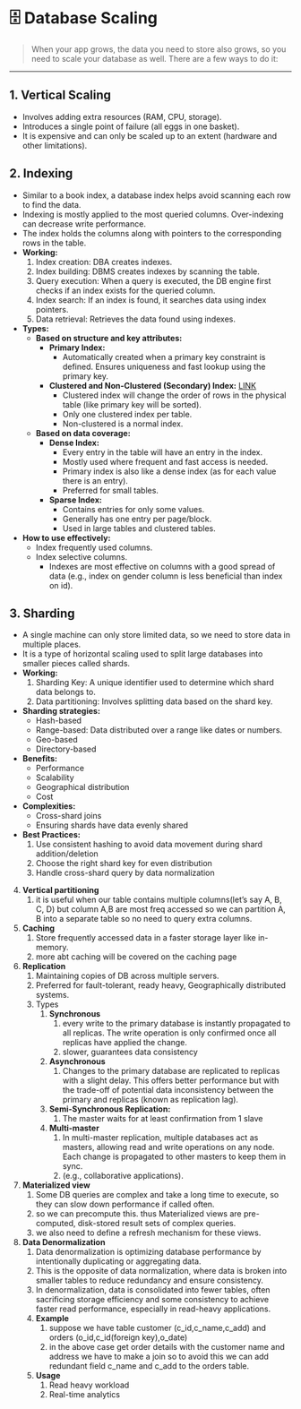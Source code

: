 # 🗄️ Database Scaling

> When your app grows, the data you need to store also grows, so you need to scale your database as well. There are a few ways to do it:

---

## 1. **Vertical Scaling**

- Involves adding extra resources (RAM, CPU, storage).
- Introduces a single point of failure (all eggs in one basket).
- It is expensive and can only be scaled up to an extent (hardware and other limitations).

## 2. **Indexing**

- Similar to a book index, a database index helps avoid scanning each row to find the data.
- Indexing is mostly applied to the most queried columns. Over-indexing can decrease write performance.
- The index holds the columns along with pointers to the corresponding rows in the table.
- **Working:**
  1.  Index creation: DBA creates indexes.
  2.  Index building: DBMS creates indexes by scanning the table.
  3.  Query execution: When a query is executed, the DB engine first checks if an index exists for the queried column.
  4.  Index search: If an index is found, it searches data using index pointers.
  5.  Data retrieval: Retrieves the data found using indexes.
- **Types:**
  - **Based on structure and key attributes:**
    - **Primary Index:**
      - Automatically created when a primary key constraint is defined. Ensures uniqueness and fast lookup using the primary key.
    - **Clustered and Non-Clustered (Secondary) Index:** [LINK](https://www.geeksforgeeks.org/difference-between-clustered-and-non-clustered-index/)
      - Clustered index will change the order of rows in the physical table (like primary key will be sorted).
      - Only one clustered index per table.
      - Non-clustered is a normal index.
  - **Based on data coverage:**
    - **Dense Index:**
      - Every entry in the table will have an entry in the index.
      - Mostly used where frequent and fast access is needed.
      - Primary index is also like a dense index (as for each value there is an entry).
      - Preferred for small tables.
    - **Sparse Index:**
      - Contains entries for only some values.
      - Generally has one entry per page/block.
      - Used in large tables and clustered tables.
- **How to use effectively:**
  - Index frequently used columns.
  - Index selective columns.
    - Indexes are most effective on columns with a good spread of data (e.g., index on gender column is less beneficial than index on id).

## 3. **Sharding**

- A single machine can only store limited data, so we need to store data in multiple places.
- It is a type of horizontal scaling used to split large databases into smaller pieces called shards.
- **Working:**
  1.  Sharding Key: A unique identifier used to determine which shard data belongs to.
  2.  Data partitioning: Involves splitting data based on the shard key.
- **Sharding strategies:**
  - Hash-based
  - Range-based: Data distributed over a range like dates or numbers.
  - Geo-based
  - Directory-based
- **Benefits:**
  - Performance
  - Scalability
  - Geographical distribution
  - Cost
- **Complexities:**
  - Cross-shard joins
  - Ensuring shards have data evenly shared
- **Best Practices:**
  1. Use consistent hashing to avoid data movement during shard addition/deletion
  2. Choose the right shard key for even distribution
  3. Handle cross-shard query by data normalization

4. **Vertical partitioning**
   1. it is useful when our table contains multiple columns(let’s say A, B, C, D) but column A,B are most freq accessed so we can partition A, B into a separate table so no need to query extra columns.
5. **Caching**
   1. Store frequently accessed data in a faster storage layer like in-memory.
   2. more abt caching will be covered on the caching page
6. **Replication**
   1. Maintaining copies of DB across multiple servers.
   2. Preferred for fault-tolerant, ready heavy, Geographically distributed systems.
   3. Types
      1. **Synchronous**
         1. every write to the primary database is instantly propagated to all replicas. The write operation is only confirmed once all replicas have applied the change.
         2. slower, guarantees data consistency
      2. **Asynchronous**
         1. Changes to the primary database are replicated to replicas with a slight delay. This offers better performance but with the trade-off of potential data inconsistency between the primary and replicas (known as replication lag).
      3. **Semi-Synchronous Replication:**
         1. The master waits for at least confirmation from 1 slave
      4. **Multi-master**
         1. In multi-master replication, multiple databases act as masters, allowing read and write operations on any node. Each change is propagated to other masters to keep them in sync.
         2. (e.g., collaborative applications).
7. **Materialized view**
   1. Some DB queries are complex and take a long time to execute, so they can slow down performance if called often.
   2. so we can precompute this. thus Materialized views are pre-computed, disk-stored result sets of complex queries.
   3. we also need to define a refresh mechanism for these views.
8. **Data Denormalization**
   1. Data denormalization is optimizing database performance by intentionally duplicating or aggregating data.
   2. This is the opposite of data normalization, where data is broken into smaller tables to reduce redundancy and ensure consistency.
   3. In denormalization, data is consolidated into fewer tables, often sacrificing storage efficiency and some consistency to achieve faster read performance, especially in read-heavy applications.
   4. **Example**
      1. suppose we have table customer (c_id,c_name,c_add) and orders (o_id,c_id(foreign key),o_date)
      2. in the above case get order details with the customer name and address we have to make a join so to avoid this we can add redundant field c_name and c_add to the orders table.
   5. **Usage**
      1. Read heavy workload
      2. Real-time analytics
